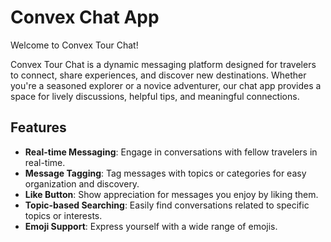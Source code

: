 # Convex Chat App

Welcome to Convex Tour Chat! 

Convex Tour Chat is a dynamic messaging platform designed for travelers to connect, share experiences, and discover new destinations. Whether you're a seasoned explorer or a novice adventurer, our chat app provides a space for lively discussions, helpful tips, and meaningful connections.

## Features

- **Real-time Messaging**: Engage in conversations with fellow travelers in real-time.
- **Message Tagging**: Tag messages with topics or categories for easy organization and discovery.
- **Like Button**: Show appreciation for messages you enjoy by liking them.
- **Topic-based Searching**: Easily find conversations related to specific topics or interests.
- **Emoji Support**: Express yourself with a wide range of emojis.
